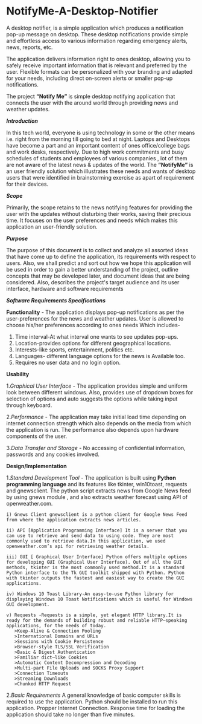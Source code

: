 # NotifyMe-A-Desktop-Notifier

A desktop notifier, is a simple application which produces a notification pop-up message on desktop. These desktop notifications provide simple and effortless access to various information regarding emergency alerts, news, reports, etc.

The application delivers information right to ones desktop, allowing you to safely receive important information that is relevant and preferred by the user. Flexible formats can be personalized with your branding and adapted for your needs, including direct on-screen alerts or smaller pop-up notifications.

The project **“Notify Me”** is simple desktop notifying application that connects the user with the around world through providing news and weather updates.

_**Introduction**_

In this tech world, everyone is using technology in some or the other means i.e. right from the morning till going to bed at night. Laptops and Desktops have become a part and an important content of ones office/college bags and work desks, respectively. Due to high work commitments and busy schedules of students and employees of various companies , lot of them are not aware of the latest news & updates of the world. The **“NotifyMe”** is an user friendly solution which illustrates these needs and wants of desktop users that were identified in brainstorming exercise as apart of requirement for their devices.

_**Scope**_

Primarily, the scope retains to the news notifying features for providing the user with the updates without disturbing their works, saving their precious time. It focuses on the user preferences and needs which makes this application an user-friendly solution.

_**Purpose**_

The purpose of this document is to collect and analyze all assorted ideas that have come up to define the application, its requirements with respect to users. Also, we shall predict and sort out how we hope this application will be used in order to gain a better understanding of the project, outline concepts that may be developed later, and document ideas that are being considered. Also, describes the project's target audience and its user interface, hardware and software requirements

_**Software Requirements Specifications**_

**Functionality** - The application displays pop-up notifications as per the user-preferences for the news and weather updates. User is allowed to choose his/her preferences according to ones needs Which includes- 
1. Time interval-At what interval one wants to see updates pop-ups.
2. Location-provides options for different geographical locations. 
3. Interests-like sports, entertainment, politics etc.
4. Languages- different language options for the news is Available too.
5. Requires no user data and no login option.

**Usability** 

1._Graphical User Interface_ - The application provides simple and uniform look between different windows. Also, provides use of dropdown boxes for selection of options and auto      suggests the options while taking input through keyboard.

2._Performance_ - The application may take initial load time depending on internet connection strength which also depends on the media from which the application is run. The   performance also depends upon hardware components of the user.

3._Data Transfer and Storage_ - No accessing of confidential information, passwords and any cookies involved.

**Design/Implementation**

1._Standard Development Tool_ - The application is built using **Python programming language** and its features like tkinter, win10toast, requests and gnewsclient. The python script extracts news from Google News feed by using gnews module , and also extracts weather forecast using API of openweather.com.

    i) Gnews Client gnewsclient is a python client for Google News Feed from where the application extracts news articles.

    ii) API [Application Programming Interface] It is a server that you can use to retrieve and send data to using code. They are most commonly used to retrieve data.In this application, we used openweather.com’s api for retrieving weather details.

    iii) GUI [ Graphical User Interface] Python offers multiple options for developing GUI (Graphical User Interface). Out of all the GUI methods, tkinter is the most commonly used method.It is a standard Python interface to the Tk GUI toolkit shipped with Python. Python with tkinter outputs the fastest and easiest way to create the GUI applications.

    iv) Windows 10 Toast Library-An easy-to-use Python library for displaying Windows 10 Toast Notifications which is useful for Windows GUI development.

    v) Requests -Requests is a simple, yet elegant HTTP library.It is ready for the demands of building robust and reliable HTTP–speaking applications, for the needs of today.
       >Keep-Alive & Connection Pooling 
       >International Domains and URLs 
       >Sessions with Cookie Persistence 
       >Browser-style TLS/SSL Verification  
       >Basic & Digest Authentication
       >Familiar dict–like Cookies 
       >Automatic Content Decompression and Decoding  
       >Multi-part File Uploads and SOCKS Proxy Support 
       >Connection Timeouts
       >Streaming Downloads  
       >Chunked HTTP Request

2._Basic Requirements_
 A general knowledge of basic computer skills is required to use the application. 
 Python should be installed to run this application. 
 Propper Internet Connection. 
 Response time for loading the application should take no longer than five minutes.
 
